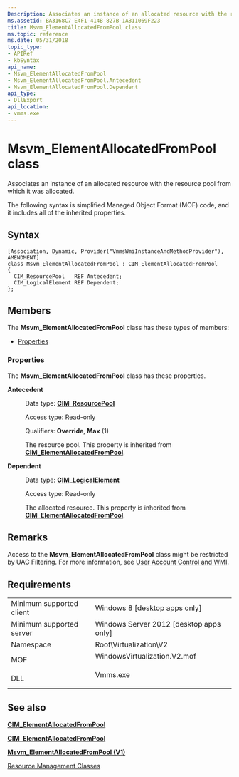 ```yaml
---
Description: Associates an instance of an allocated resource with the resource pool from which it was allocated.
ms.assetid: BA3168C7-E4F1-414B-827B-1A811069F223
title: Msvm_ElementAllocatedFromPool class
ms.topic: reference
ms.date: 05/31/2018
topic_type: 
- APIRef
- kbSyntax
api_name: 
- Msvm_ElementAllocatedFromPool
- Msvm_ElementAllocatedFromPool.Antecedent
- Msvm_ElementAllocatedFromPool.Dependent
api_type: 
- DllExport
api_location: 
- vmms.exe
---
```


# Msvm\_ElementAllocatedFromPool class

Associates an instance of an allocated resource with the resource pool from which it was allocated.

The following syntax is simplified Managed Object Format (MOF) code, and it includes all of the inherited properties.

## Syntax

``` syntax
[Association, Dynamic, Provider("VmmsWmiInstanceAndMethodProvider"), AMENDMENT]
class Msvm_ElementAllocatedFromPool : CIM_ElementAllocatedFromPool
{
  CIM_ResourcePool   REF Antecedent;
  CIM_LogicalElement REF Dependent;
};
```

## Members

The **Msvm\_ElementAllocatedFromPool** class has these types of members:

-   [Properties](#properties)

### Properties

The **Msvm\_ElementAllocatedFromPool** class has these properties.

<dl> <dt>

**Antecedent**
</dt> <dd> <dl> <dt>

Data type: **[**CIM\_ResourcePool**](https://docs.microsoft.com/previous-versions//cc136903(v=vs.85))**
</dt> <dt>

Access type: Read-only
</dt> <dt>

Qualifiers: **Override**, **Max** (1)
</dt> </dl>

The resource pool. This property is inherited from [**CIM\_ElementAllocatedFromPool**](https://docs.microsoft.com/previous-versions//cc150668(v=vs.85)).

</dd> <dt>

**Dependent**
</dt> <dd> <dl> <dt>

Data type: **[**CIM\_LogicalElement**](https://docs.microsoft.com/windows/desktop/CIMWin32Prov/cim-logicalelement)**
</dt> <dt>

Access type: Read-only
</dt> </dl>

The allocated resource. This property is inherited from [**CIM\_ElementAllocatedFromPool**](https://docs.microsoft.com/previous-versions//cc150668(v=vs.85)).

</dd> </dl>

## Remarks

Access to the **Msvm\_ElementAllocatedFromPool** class might be restricted by UAC Filtering. For more information, see [User Account Control and WMI](https://docs.microsoft.com/windows/desktop/WmiSdk/user-account-control-and-wmi).

## Requirements



|                                     |                                                                                                         |
|-------------------------------------|---------------------------------------------------------------------------------------------------------|
| Minimum supported client<br/> | Windows 8 \[desktop apps only\]<br/>                                                              |
| Minimum supported server<br/> | Windows Server 2012 \[desktop apps only\]<br/>                                                    |
| Namespace<br/>                | Root\\Virtualization\\V2<br/>                                                                     |
| MOF<br/>                      | <dl> <dt>WindowsVirtualization.V2.mof</dt> </dl> |
| DLL<br/>                      | <dl> <dt>Vmms.exe</dt> </dl>                     |



## See also

<dl> <dt>

[**CIM\_ElementAllocatedFromPool**](cim-elementallocatedfrompool.md)
</dt> <dt>

[**CIM\_ElementAllocatedFromPool**](https://docs.microsoft.com/previous-versions//cc150668(v=vs.85))
</dt> <dt>

[**Msvm\_ElementAllocatedFromPool (V1)**](https://docs.microsoft.com/previous-versions/windows/desktop/virtual/msvm-elementallocatedfrompool)
</dt> <dt>

[Resource Management Classes](resource-management-classes.md)
</dt> </dl>

 

 




